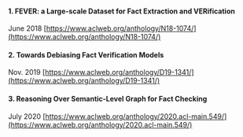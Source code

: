 #### 1. FEVER: a Large-scale Dataset for Fact Extraction and VERification

June 2018
[https://www.aclweb.org/anthology/N18-1074/](https://www.aclweb.org/anthology/N18-1074/)

#### 2. Towards Debiasing Fact Verification Models

Nov. 2019
[https://www.aclweb.org/anthology/D19-1341/](https://www.aclweb.org/anthology/D19-1341/)

#### 3. Reasoning Over Semantic-Level Graph for Fact Checking

July 2020
[https://www.aclweb.org/anthology/2020.acl-main.549/](https://www.aclweb.org/anthology/2020.acl-main.549/)
